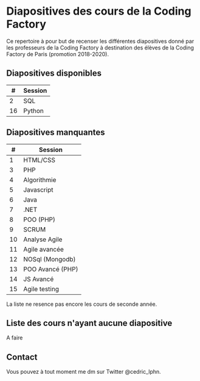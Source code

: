# Diapositives des cours de la Coding Factory

Ce repertoire à pour but de recenser les différentes diapositives donné par les professeurs de la Coding Factory à destination des élèves de la Coding Factory de Paris (promotion 2018-2020).



## Diapositives disponibles

| #  | Session          |
|----|------------------|
| 2  | SQL              |
| 16 | Python           |

## Diapositives manquantes

| #  | Session          |
|----|------------------|
| 1  | HTML/CSS         |
| 3  | PHP              |
| 4  | Algorithmie      |
| 5  | Javascript       |
| 6  | Java             |
| 7  | .NET             |
| 8  | POO (PHP)        |
| 9  | SCRUM            |
| 10 | Analyse Agile    |
| 11 | Agile avancée    |
| 12 | NOSql (Mongodb)  |
| 13 | POO Avancé (PHP) |
| 14 | JS Avancé        |
| 15 | Agile testing    |

La liste ne resence pas encore les cours de seconde année. 

## Liste des cours n'ayant aucune diapositive

A faire

## Contact

Vous pouvez à tout moment me dm sur Twitter @cedric_lphn.
